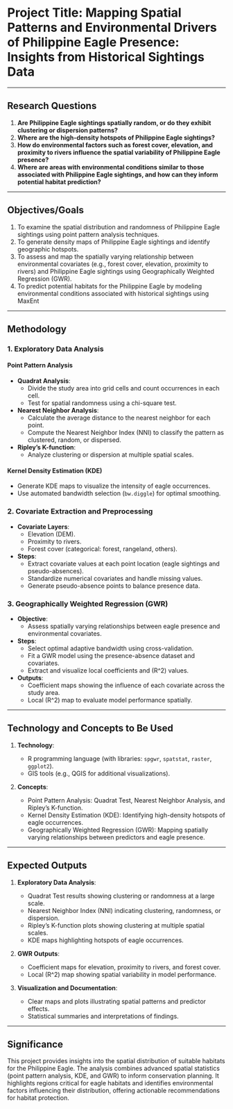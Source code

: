 # Project Title: Mapping Spatial Patterns and Environmental Drivers of Philippine Eagle Presence: Insights from Historical Sightings Data

---

## Research Questions

1. **Are Philippine Eagle sightings spatially random, or do they exhibit clustering or dispersion patterns?**
2. **Where are the high-density hotspots of Philippine Eagle sightings?**
3. **How do environmental factors such as forest cover, elevation, and proximity to rivers influence the spatial variability of Philippine Eagle presence?**
4. **Where are areas with environmental conditions similar to those associated with Philippine Eagle sightings, and how can they inform potential habitat prediction?**

---

## Objectives/Goals

1. To examine the spatial distribution and randomness of Philippine Eagle sightings using point pattern analysis techniques.
2. To generate density maps of Philippine Eagle sightings and identify geographic hotspots.
3. To assess and map the spatially varying relationship between environmental covariates (e.g., forest cover, elevation, proximity to rivers) and Philippine Eagle sightings using Geographically Weighted Regression (GWR).
4. To predict potential habitats for the Philippine Eagle by modeling environmental conditions associated with historical sightings using MaxEnt

---

## Methodology

### **1. Exploratory Data Analysis**

#### **Point Pattern Analysis**

- **Quadrat Analysis**:
  - Divide the study area into grid cells and count occurrences in each cell.
  - Test for spatial randomness using a chi-square test.
- **Nearest Neighbor Analysis**:
  - Calculate the average distance to the nearest neighbor for each point.
  - Compute the Nearest Neighbor Index (NNI) to classify the pattern as clustered, random, or dispersed.
- **Ripley’s K-function**:
  - Analyze clustering or dispersion at multiple spatial scales.

#### **Kernel Density Estimation (KDE)**

- Generate KDE maps to visualize the intensity of eagle occurrences.
- Use automated bandwidth selection (`bw.diggle`) for optimal smoothing.

### **2. Covariate Extraction and Preprocessing**

- **Covariate Layers**:
  - Elevation (DEM).
  - Proximity to rivers.
  - Forest cover (categorical: forest, rangeland, others).
- **Steps**:
  - Extract covariate values at each point location (eagle sightings and pseudo-absences).
  - Standardize numerical covariates and handle missing values.
  - Generate pseudo-absence points to balance presence data.

### **3. Geographically Weighted Regression (GWR)**

- **Objective**:
  - Assess spatially varying relationships between eagle presence and environmental covariates.
- **Steps**:
  - Select optimal adaptive bandwidth using cross-validation.
  - Fit a GWR model using the presence-absence dataset and covariates.
  - Extract and visualize local coefficients and \(R^2\) values.
- **Outputs**:
  - Coefficient maps showing the influence of each covariate across the study area.
  - Local \(R^2\) map to evaluate model performance spatially.

---

## Technology and Concepts to Be Used

1. **Technology**:

   - R programming language (with libraries: `spgwr`, `spatstat`, `raster`, `ggplot2`).
   - GIS tools (e.g., QGIS for additional visualizations).

2. **Concepts**:
   - Point Pattern Analysis: Quadrat Test, Nearest Neighbor Analysis, and Ripley’s K-function.
   - Kernel Density Estimation (KDE): Identifying high-density hotspots of eagle occurrences.
   - Geographically Weighted Regression (GWR): Mapping spatially varying relationships between predictors and eagle presence.

---

## Expected Outputs

1. **Exploratory Data Analysis**:

   - Quadrat Test results showing clustering or randomness at a large scale.
   - Nearest Neighbor Index (NNI) indicating clustering, randomness, or dispersion.
   - Ripley’s K-function plots showing clustering at multiple spatial scales.
   - KDE maps highlighting hotspots of eagle occurrences.

2. **GWR Outputs**:

   - Coefficient maps for elevation, proximity to rivers, and forest cover.
   - Local \(R^2\) map showing spatial variability in model performance.

3. **Visualization and Documentation**:
   - Clear maps and plots illustrating spatial patterns and predictor effects.
   - Statistical summaries and interpretations of findings.

---

## Significance

This project provides insights into the spatial distribution of suitable habitats for the Philippine Eagle. The analysis combines advanced spatial statistics (point pattern analysis, KDE, and GWR) to inform conservation planning. It highlights regions critical for eagle habitats and identifies environmental factors influencing their distribution, offering actionable recommendations for habitat protection.
